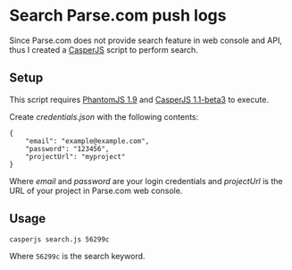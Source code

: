 # Search Parse.com push logs

Since Parse.com does not provide search feature in web console and API, thus I created a [CasperJS](http://casperjs.org/) script to perform search.

## Setup

This script requires [PhantomJS 1.9](http://phantomjs.org/) and [CasperJS 1.1-beta3](http://casperjs.org/) to execute.

Create *credentials.json* with the following contents:

    {
        "email": "example@example.com",
        "password": "123456",
        "projectUrl": "myproject"
    }

Where *email* and *password* are your login credentials and *projectUrl* is the URL of your project in Parse.com web console.

## Usage

    casperjs search.js 56299c

Where `56299c` is the search keyword.
